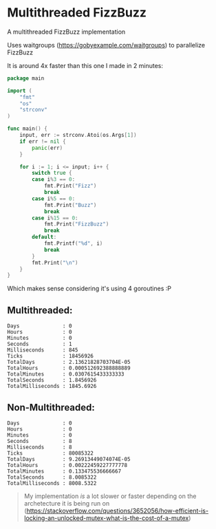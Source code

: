# Multithreaded FizzBuzz
A multithreaded FizzBuzz implementation

Uses waitgroups (https://gobyexample.com/waitgroups) to parallelize FizzBuzz

It is around 4x faster than this one I made in 2 minutes:
```go
package main

import (
	"fmt"
	"os"
	"strconv"
)

func main() {
	input, err := strconv.Atoi(os.Args[1])
	if err != nil {
		panic(err)
	}

	for i := 1; i <= input; i++ {
		switch true {
		case i%3 == 0:
			fmt.Print("Fizz")
			break
		case i%5 == 0:
			fmt.Print("Buzz")
			break
		case i%15 == 0:
			fmt.Print("FizzBuzz")
			break
		default:
			fmt.Printf("%d", i)
			break
		}
		fmt.Print("\n")
	}
}

```
Which makes sense considering it's using 4 goroutines :P



## Multithreaded:

```PS
Days              : 0
Hours             : 0
Minutes           : 0
Seconds           : 1
Milliseconds      : 845
Ticks             : 18456926
TotalDays         : 2.13621828703704E-05
TotalHours        : 0.000512692388888889
TotalMinutes      : 0.0307615433333333
TotalSeconds      : 1.8456926
TotalMilliseconds : 1845.6926
```
## Non-Multithreaded:
```PS
Days              : 0
Hours             : 0
Minutes           : 0
Seconds           : 8
Milliseconds      : 8
Ticks             : 80085322
TotalDays         : 9.26913449074074E-05
TotalHours        : 0.00222459227777778
TotalMinutes      : 0.133475536666667
TotalSeconds      : 8.0085322
TotalMilliseconds : 8008.5322
```
> My implementation *is* a lot slower or faster depending on the archetecture it is being run on (https://stackoverflow.com/questions/3652056/how-efficient-is-locking-an-unlocked-mutex-what-is-the-cost-of-a-mutex)
